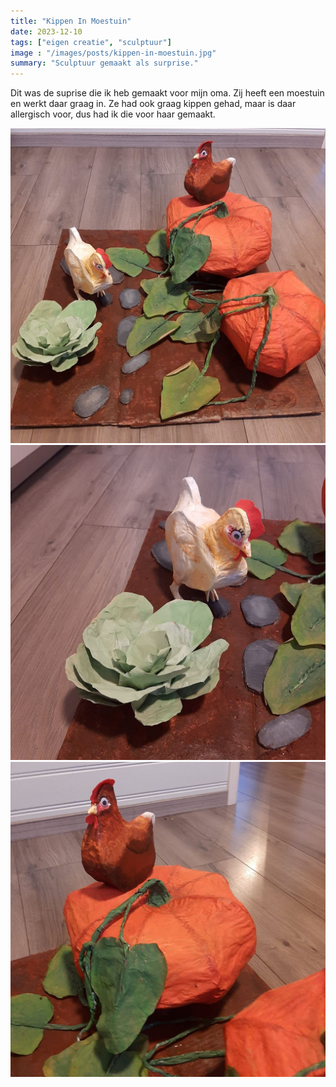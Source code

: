 ```yaml
---
title: "Kippen In Moestuin"
date: 2023-12-10
tags: ["eigen creatie", "sculptuur"]
image : "/images/posts/kippen-in-moestuin.jpg"
summary: "Sculptuur gemaakt als surprise."
---
```


Dit was de suprise die ik heb gemaakt voor mijn oma. Zij heeft een moestuin en werkt daar graag in. Ze had ook graag kippen gehad, maar is daar allergisch voor, dus had ik die voor haar gemaakt.

![Ander Aanzicht](kippen-in-moestuin-zijaanzicht.jpg)
![Close-Up Wittachtige Kip](inzooming-witte-kip.jpg)
![Close-Up Bruine Kip](inzooming-bruine-kip.jpg)